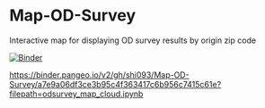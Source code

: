 # Map-OD-Survey
Interactive map for displaying OD survey results by origin zip code

[![Binder](https://binder.pangeo.io/badge_logo.svg)](https://binder.pangeo.io/v2/gh/shi093/Map-OD-Survey/main?filepath=odsurvey_map_cloud.ipynb)

https://binder.pangeo.io/v2/gh/shi093/Map-OD-Survey/a7e9a06df3ce3b95c4f363417c6b956c7415c61e?filepath=odsurvey_map_cloud.ipynb
